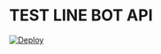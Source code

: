 # TEST LINE BOT API
[![Deploy](https://www.herokucdn.com/deploy/button.svg)](https://heroku.com/deploy?template=https://github.com/regonn/line-bot-ruby-heroku)
